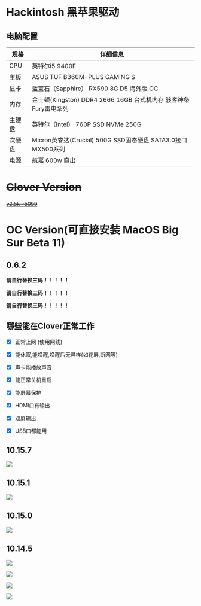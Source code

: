 # Hackintosh 黑苹果驱动

## 电脑配置

| 规格   | 详细信息                                                     |
| ------ | ------------------------------------------------------------ |
| CPU    | 英特尔i5 9400F                                               |
| 主板   | ASUS TUF B360M-PLUS GAMING S                                 |
| 显卡   | 蓝宝石（Sapphire） RX590 8G D5 海外版 OC                     |
| 内存   | 金士顿(Kingston) DDR4 2666 16GB 台式机内存 骇客神条 Fury雷电系列 |
| 主硬盘 | 英特尔（Intel） 760P SSD NVMe 250G                           |
| 次硬盘 | Micron英睿达(Crucial) 500G SSD固态硬盘 SATA3.0接口 MX500系列 |
| 电源   | 航嘉 600w 直出                                               |



# ~~Clover Version~~

[~~v2.5k_r5099~~](https://github.com/Dids/clover-builder/releases/tag/v2.5k_r5099)



# OC Version(可直接安装 MacOS Big Sur Beta 11)

## 0.6.2



**请自行替换三码！！！！！**

**请自行替换三码！！！！！**

**请自行替换三码！！！！！**





## 哪些能在Clover正常工作

 - [x] 正常上网 (使用网线)

 - [x] 能休眠,能唤醒,唤醒后无异样(如花屏,断网等)

 - [x] 声卡能播放声音

 - [x] 能正常关机重启

 - [x] 能屏幕保护

 - [x] HDMI口有输出

 - [x] 双屏输出

 - [x] USB口都能用

## 10.15.7

![](http://sylarimage.oss-cn-shenzhen.aliyuncs.com/2020-10-26-013254.png)



## 10.15.1

![](http://sylarimage.oss-cn-shenzhen.aliyuncs.com/2019-11-25-082642.png)





## 10.15.0

![](http://sylarimage.oss-cn-shenzhen.aliyuncs.com/2019-10-16-080447.png)



## 10.14.5



![](http://sylarimage.oss-cn-shenzhen.aliyuncs.com/2019-09-29-054735.png)



![](http://sylarimage.oss-cn-shenzhen.aliyuncs.com/2019-09-29-054841.png)



![](http://sylarimage.oss-cn-shenzhen.aliyuncs.com/2019-09-29-054916.png)



![](http://sylarimage.oss-cn-shenzhen.aliyuncs.com/2019-09-29-054944.png)